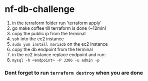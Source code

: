 # nf-db-challenge

1. in the terraform folder run 'terraform apply'
2. go make coffee till terraform is done (~12min)
3. copy the public ip from the terminal
4. ssh into the ec2 instance
5. `sudo yum install mariadb` on the ec2 instance
6. copy the db endpoint from the terminal
7. in the ec2 instance replace endpoint and run:
8. `mysql -h <endpoint> -P 3306 -u admin -p`

### Dont forget to run `terraform destroy` when you are done
